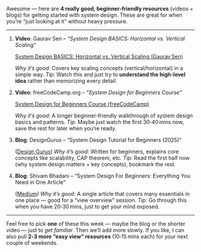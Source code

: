 Awesome — here are **4 really good, beginner‑friendly resources** (videos + blogs) for getting started with system design. These are great for when you’re “just looking at it” without heavy pressure.

---

1. **Video**: Gaurav Sen – *“System Design BASICS: Horizontal vs. Vertical Scaling”*

   [System Design BASICS: Horizontal vs. Vertical Scaling (Gaurav Sen)](https://glasp.co/youtube/xpDnVSmNFX0?utm_source=chatgpt.com)

   *Why it’s good:* Covers key scaling concepts (vertical/horizontal) in a simple way.
   *Tip:* Watch this and just try to **understand the high‑level idea** rather than memorizing every detail.

2. **Video**: freeCodeCamp.org – *“System Design for Beginners Course”*

   [System Design for Beginners Course (freeCodeCamp)](https://glasp.co/youtube/m8Icp_Cid5o?utm_source=chatgpt.com)

   *Why it’s good:* A longer beginner‑friendly walkthrough of system design basics and patterns.
   *Tip:* Maybe just watch the first 30‑40 mins now, save the rest for later when you’re ready.

3. **Blog**: DesignGurus – “System Design Tutorial for Beginners (2025)”

   ([Design Gurus][1])
   *Why it’s good:* Written for beginners, explains core concepts like scalability, CAP theorem, etc.
   *Tip:* Read the first half now (why system design matters + key concepts), bookmark the rest.

4. **Blog**: Shivam Bhadani – “System Design For Beginners: Everything You Need in One Article”

   ([Medium][2])
   *Why it’s good:* A single article that covers many essentials in one place — good for a “view overview” session.
   *Tip:* Go through this when you have 20‑30 mins, just to get your mind exposed.

---

Feel free to pick **one** of these this week — maybe the blog or the shorter video — just to *get familiar*. Then we’ll add more slowly.
If you like, I can also pull **2‑3 more “easy view” resources** (10‑15 mins each) for your next couple of weekends.

[1]: https://www.designgurus.io/blog/system-design-tutorial-for-beginners?utm_source=chatgpt.com "System Design Tutorial for Beginners (2025) – Learn Concepts, Patterns & Interview Skills"
[2]: https://medium.com/%40shivambhadani_/system-design-for-beginners-everything-you-need-in-one-article-c74eb702540b?utm_source=chatgpt.com "System Design For Beginners: Everything You Need in One Article | by Shivam Bhadani | Medium"
